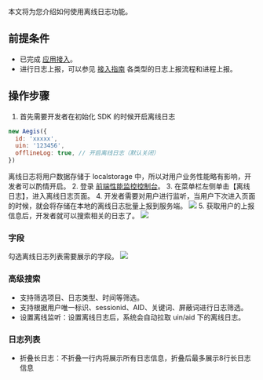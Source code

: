 本文将为您介绍如何使用离线日志功能。

## 前提条件
- 已完成 [应用接入](https://cloud.tencent.com/document/product/1464/58145)。
- 进行日志上报，可以参见 [接入指南]() 各类型的日志上报流程和进程上报。


## 操作步骤
1. 首先需要开发者在初始化 SDK 的时候开启离线日志
```javascript
new Aegis({
  id: 'xxxxx',
  uin: '123456',
  offlineLog: true, // 开启离线日志（默认关闭）
})
```
离线日志将用户数据存储于 localstorage 中，所以对用户业务性能略有影响，开发者可以酌情开启。
2. 登录 [前端性能监控控制台](https://console.cloud.tencent.com/rum)。
3. 在菜单栏左侧单击【离线日志】，进入离线日志页面。
4. 开发者需要对用户进行监听，当用户下次进入页面的时候，就会将存储在本地的离线日志批量上报到服务端。
![](https://main.qcloudimg.com/raw/cfcc0a357943a811fe1c304d64938a5b.png)
5. 获取用户的上报信息后，开发者就可以搜索相关的日志了。
![](https://main.qcloudimg.com/raw/030bc3e72e5b26ed1bec4f758eb40cff.png)


### 字段
勾选离线日志列表需要展示的字段。
![](https://main.qcloudimg.com/raw/e62d2d41bfe72a289e8c2c5b20df340a.png)

### 高级搜索
- 支持筛选项目、日志类型、时间等筛选。
- 支持根据用户唯一标识、sessionid、AID、关键词、屏蔽词进行日志筛选。
- 设置离线监听：设置离线日志后，系统会自动拉取 uin/aid 下的离线日志。

### 日志列表
- 折叠长日志：不折叠一行内将展示所有日志信息，折叠后最多展示8行长日志信息
